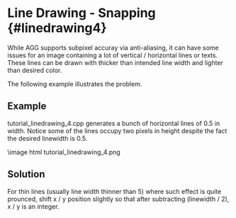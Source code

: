 Line Drawing - Snapping {#linedrawing4}
=======================================

While AGG supports subpixel accuray via anti-aliasing, it can have
some issues for an image containing a lot of vertical / horizontal
lines or texts.  These lines can be drawn with thicker than intended
line width and lighter than desired color.

The following example illustrates the problem.

Example
-------

tutorial_linedrawing_4.cpp generates a bunch of horizontal lines
of 0.5 in width.  Notice some of the lines occupy two pixels in
height despite the fact the desired linewidth is 0.5.

\image html tutorial_linedrawing_4.png

Solution
--------

For thin lines (usually line width thinner than 5) where such effect
is quite prounced, shift x / y position slightly so that after
subtracting (linewidth / 2), x / y is an integer.
